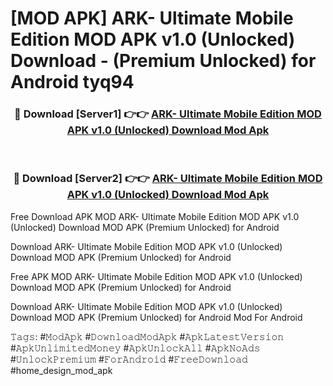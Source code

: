 # [MOD APK] ARK- Ultimate Mobile Edition MOD APK v1.0 (Unlocked) Download - (Premium Unlocked) for Android tyq94



<div align="center">
<h3>🔴 Download [Server1] 👉👉 <a href="https://momento.my/?title=ARK-_Ultimate_Mobile_Edition_MOD_APK_v1.0_(Unlocked)_Download">ARK- Ultimate Mobile Edition MOD APK v1.0 (Unlocked) Download Mod Apk</a></h3><br>

<h3>🔴 Download [Server2] 👉👉 <a href="https://momento.my/?title=ARK-_Ultimate_Mobile_Edition_MOD_APK_v1.0_(Unlocked)_Download">ARK- Ultimate Mobile Edition MOD APK v1.0 (Unlocked) Download Mod Apk</a></h3>
</div>



Free Download APK MOD ARK- Ultimate Mobile Edition MOD APK v1.0 (Unlocked) Download MOD APK (Premium Unlocked) for Android

Download ARK- Ultimate Mobile Edition MOD APK v1.0 (Unlocked) Download MOD APK (Premium Unlocked) for Android

Free APK MOD ARK- Ultimate Mobile Edition MOD APK v1.0 (Unlocked) Download MOD APK (Premium Unlocked) for Android

Download ARK- Ultimate Mobile Edition MOD APK v1.0 (Unlocked) Download MOD APK (Premium Unlocked) for Android Mod For Android

𝚃𝚊𝚐𝚜: #𝙼𝚘𝚍𝙰𝚙𝚔 #𝙳𝚘𝚠𝚗𝚕𝚘𝚊𝚍𝙼𝚘𝚍𝙰𝚙𝚔 #𝙰𝚙𝚔𝙻𝚊𝚝𝚎𝚜𝚝𝚅𝚎𝚛𝚜𝚒𝚘𝚗 #𝙰𝚙𝚔𝚄𝚗𝚕𝚒𝚖𝚒𝚝𝚎𝚍𝙼𝚘𝚗𝚎𝚢 #𝙰𝚙𝚔𝚄𝚗𝚕𝚘𝚌𝚔𝙰𝚕𝚕 #𝙰𝚙𝚔𝙽𝚘𝙰𝚍𝚜 #𝚄𝚗𝚕𝚘𝚌𝚔𝙿𝚛𝚎𝚖𝚒𝚞𝚖 #𝙵𝚘𝚛𝙰𝚗𝚍𝚛𝚘𝚒𝚍 #𝙵𝚛𝚎𝚎𝙳𝚘𝚠𝚗𝚕𝚘𝚊𝚍 #home_design_mod_apk
